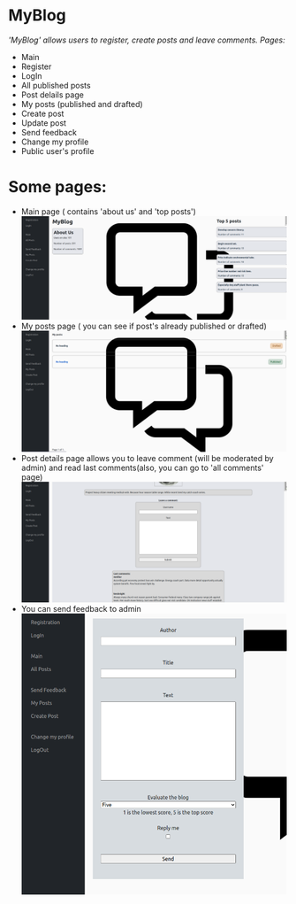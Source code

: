 # MyBlog 
_'MyBlog' allows users to register, create posts and leave comments._
_Pages:_
* Main
* Register
* LogIn
* All published posts 
* Post delails page
* My posts (published and drafted)
* Create post
* Update post
* Send feedback
* Change my profile
* Public user's profile

# Some pages:
* Main page ( contains 'about us' and 'top posts')
![alt text](/main.png)
* My posts page ( you can see if post's already published or drafted)
![alt text](/my_posts.png)
* Post details page allows you to leave comment (will be moderated by admin) and read last comments(also, you can go to 'all comments' page)
![alt text](/post_details.png)
* You can send feedback to admin
![alt text](/feedback_form.png)
